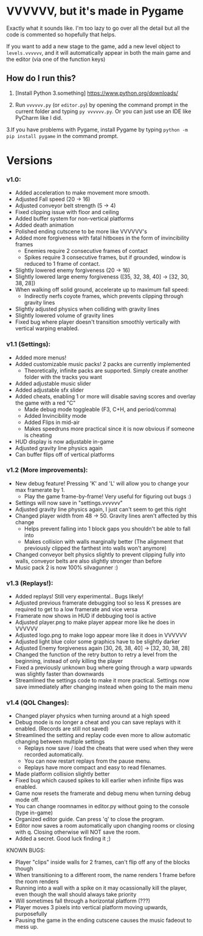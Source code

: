 # VVVVVV, but it's made in Pygame

Exactly what it sounds like. I'm too lazy to go over all the detail but all the code is commented so hopefully that helps.

If you want to add a new stage to the game, add a new level object to `levels.vvvvvv`, and it will automatically appear in both the main game and the editor (via one of the function keys)

## How do I run this?
1. [Install Python 3.something] https://www.python.org/downloads/

2. Run `vvvvvv.py` (or `editor.py`) by opening the command prompt in the current folder and typing `py vvvvvv.py`. Or you can just use an IDE like PyCharm like I did.

3.If you have problems with Pygame, install Pygame by typing `python -m pip install pygame` in the command prompt. 
# Versions

### v1.0:

+ Added acceleration to make movement more smooth.
+ Adjusted Fall speed (20 -> 16)
+ Adjusted conveyor belt strength (5 -> 4)
+ Fixed clipping issue with floor and ceiling
+ Added buffer system for non-vertical platforms
+ Added death animation
+ Polished ending cutscene to be more like VVVVVV's
+ Added more forgiveness with fatal hitboxes in the form of invincibility frames
   + Enemies require 2 consecutive frames of contact
   + Spikes require 3 consecutive frames, but if grounded, window is reduced to 1 frame of contact.
+ Slightly lowered enemy forgiveness (20 -> 16)
+ Slightly lowered large enemy forgiveness ([35, 32, 38, 40] -> [32, 30, 38, 28])
+ When walking off solid ground, accelerate up to maximum fall speed:
   + Indirectly nerfs coyote frames, which prevents clipping through gravity lines
+ Slightly adjusted physics when colliding with gravity lines
+ Slightly lowered volume of gravity lines
+ Fixed bug where player doesn't transition smoothly vertically with vertical warping enabled.

### v1.1 (Settings):

+ Added more menus!
+ Added customizable music packs! 2 packs are currently implemented
	+ Theoretically, infinite packs are supported. Simply create another folder with the tracks you want
+ Added adjustable music slider
+ Added adjustable sfx slider
+ Added cheats, enabling 1 or more will disable saving scores and overlay the game with a red "C"
	+ Made debug mode toggleable (F3, C+H, and period/comma)
	+ Added Invincibility mode
	+ Added Flips in mid-air
	+ Makes speedruns more practical since it is now obvious if someone is cheating
+ HUD display is now adjustable in-game
+ Adjusted gravity line physics again
+ Can buffer flips off of vertical platforms

### v1.2 (More improvements):

+ New debug feature! Pressing 'K' and 'L' will allow you to change your max framerate by 1.
	+ Play the game frame-by-frame! Very useful for figuring out bugs :)
+ Settings will now save in "settings.vvvvvv"
+ Adjusted gravity line physics again, I just can't seem to get this right
+ Changed player width from 48 -> 50. Gravity lines aren't affected by this change
	+ Helps prevent falling into 1 block gaps you shouldn't be able to fall into
	+ Makes collision with walls marginally better (The alignment that previously clipped the farthest into walls won't anymore)
+ Changed conveyor belt physics slightly to prevent clipping fully into walls, conveyor belts are also slightly stronger than before
+ Music pack 2 is now 100% siIvagunner :)

### v1.3 (Replays!):

+ Added replays! Still very experimental.. Bugs likely!
+ Adjusted previous framerate debugging tool so less K presses are required to get to a low framerate and vice versa
+ Framerate now shows in HUD if debbuging tool is active
+ Adjusted player.png to make player appear more like he does in VVVVVV
+ Adjusted logo.png to make logo appear more like it does in VVVVVV
+ Adjusted light blue color some graphics have to be slightly darker
+ Adjusted Enemy forgiveness again [30, 26, 38, 40] -> [32, 30, 38, 28]
+ Changed the function of the retry button to retry a level from the beginning, instead of only killing the player
+ Fixed a previously unknown bug where going through a warp upwards was slightly faster than downwards
+ Streamlined the settings code to make it more practical. Settings now save immediately after changing instead when going to the main menu

### v1.4 (QOL Changes):

+ Changed player physics when turning around at a high speed
+ Debug mode is no longer a cheat and you can save replays with it enabled. (Records are still not saved)
+ Streamlined the setting and replay code even more to allow automatic changing between multiple settings
	+ Replays now save / load the cheats that were used when they were recorded automatically.
	+ You can now restart replays from the pause menu.
	+ Replays have more compact and easy to read filenames.
+ Made platform collision slightly better
+ Fixed bug which caused spikes to kill earlier when infinite flips was enabled.
+ Game now resets the framerate and debug menu when turning debug mode off.
+ You can change roomnames in editor.py without going to the console (type in-game)
+ Organized editor guide. Can press 'q' to close the program.
+ Editor now saves a room automatically upon changing rooms or closing with q. Closing otherwise will NOT save the room.
+ Added a secret. Good luck finding it ;)

KNOWN BUGS:
+ Player "clips" inside walls for 2 frames, can't flip off any of the blocks though
+ When transitioning to a different room, the name renders 1 frame before the room renders
+ Running into a wall with a spike on it may ocassionally kill the player, even though the wall should always take priority
+ Will sometimes fall through a horizontal platform (???)
+ Player moves 3 pixels into vertical platform moving upwards, purposefully 
+ Pausing the game in the ending cutscene causes the music fadeout to mess up.

